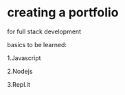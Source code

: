 # creating a portfolio
for full stack development

basics to be learned:

1.Javascript

2.Nodejs

3.Repl.it

